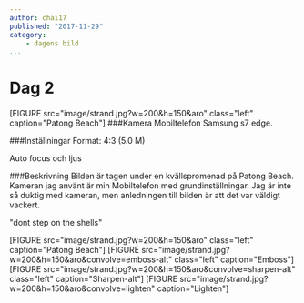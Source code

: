 ```yaml
---
author: chai17
published: "2017-11-29"
category:
    - dagens bild
...
```

Dag 2
==================================
[FIGURE src="image/strand.jpg?w=200&h=150&aro" class="left" caption="Patong Beach"]
###Kamera
Mobiltelefon Samsung s7 edge.

###Inställningar
Format: 4:3 (5.0 M)

Auto focus och ljus

<!--more-->

###Beskrivning
Bilden är tagen under en kvällspromenad på Patong Beach.
Kameran jag använt är min Mobiltelefon med grundinställningar.
Jag är inte så duktig med kameran, men anledningen till bilden är att det var väldigt vackert.

"dont step on the shells"


[FIGURE src="image/strand.jpg?w=200&h=150&aro" class="left" caption="Patong Beach"]
[FIGURE src="image/strand.jpg?w=200&h=150&aro&convolve=emboss-alt" class="left" caption="Emboss"]
[FIGURE src="image/strand.jpg?w=200&h=150&aro&convolve=sharpen-alt" class="left" caption="Sharpen-alt"]
[FIGURE src="image/strand.jpg?w=200&h=150&aro&convolve=lighten" caption="Lighten"]
